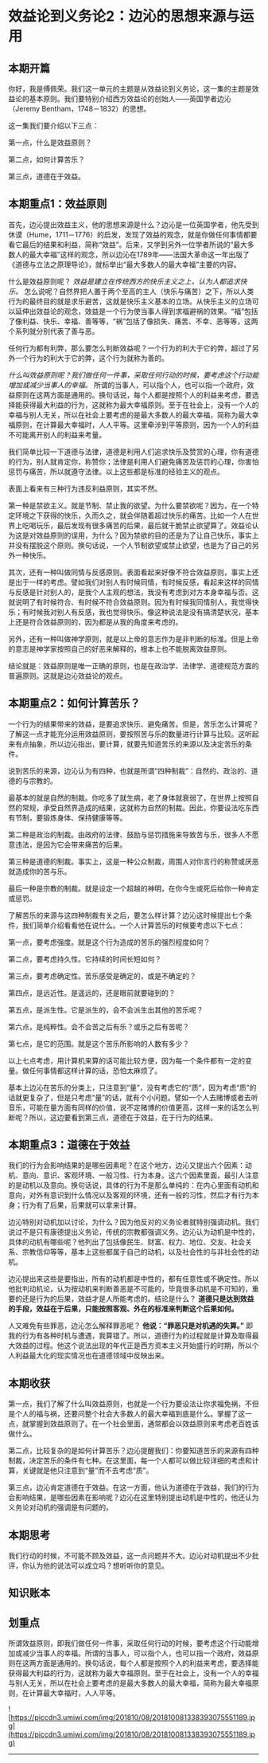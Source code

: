 # 效益论到义务论2：边沁的思想来源与运用

## 本期开篇

你好，我是傅佩荣。我们这一单元的主题是从效益论到义务论，这一集的主题是效益论的基本原则。我们要特别介绍西方效益论的创始人——英国学者边沁（Jeremy Bentham，1748－1832）的思想。

这一集我们要介绍以下三点：

第一点，什么是效益原则？

第二点，如何计算苦乐？

第三点，道德在于效益。

## 本期重点1：效益原则

首先，边沁提出效益主义，他的思想来源是什么？边沁是一位英国学者，他先受到休谟（Hume，1711－1776）的启发，发现了效益的观念，就是你做任何事情都要看它最后的结果和利益，简称“效益”。后来，又学到另外一位学者所说的“最大多数人的最大幸福”这样的观念，所以边沁在1789年——法国大革命这一年出版了《道德与立法之原理导论》，就标举出“最大多数人的最大幸福”主要的内容。

什么是效益原则呢？ *效益是建立在传统西方的快乐主义之上，认为人都追求快乐。* 怎么说呢？自然界把人置于两个至高的主人（快乐与痛苦）之下，所以人类行为的最终目的就是求乐避苦，这就是快乐主义基本的立场。从快乐主义的立场可以延伸出效益论的观念，效益是一个行为使当事人得到求福避祸的效果。“福”包括了像利益、快乐、幸福、善等等，“祸”包括了像损失、痛苦、不幸、恶等等，这两个系列就分别代表了善与恶。

任何行为都有利弊，那么要怎么判断效益呢？一个行为的利大于它的弊，超过了另外一个行为的利大于它的弊，这个行为就称为善的。

 *什么叫效益原则呢？我们做任何一件事，采取任何行动的时候，要考虑这个行动能增加或减少当事人的幸福。* 所谓的当事人，可以指个人，也可以指一个政府，效益原则在这两方面是通用的。换句话说，每个人都是按照个人的利益来考虑，要选择能获得最大利益的行为，这就称为最大幸福原则。至于在社会上，没有一个人的幸福与别人无关，所以在社会上要考虑的是最大多数人的最大幸福，简称为最大幸福原则，在计算最大幸福时，人人平等。这里牵涉到平等原则，因为一个人的利益不可能离开别人的利益来考量。

我们简单比较一下道德与法律，道德是利用人们追求快乐及赞赏的心理，你有道德的行为，别人就肯定你，称赞你；法律是利用人们避免痛苦及惩罚的心理，你害怕惩罚与痛苦，所以就遵守法律。以上这些都是标准的经验主义的观点。

表面上看来有三种行为违反利益原则，其实不然。

第一种是禁欲主义。就是节制、禁止我的欲望。为什么要禁欲呢？因为，在一个特定环境之下获得的快乐，久而久之，就会伴随着超过快乐的痛苦。比如一个人在世界上吃喝玩乐，最后发现有很多痛苦的后果，最后就干脆禁止欲望算了。效益论认为这是对效益原则的误用，为什么？因为禁欲的目的还是为了让自己快乐，事实上并没有摆脱这个原则。换句话说，一个人节制欲望或禁止欲望，也是为了自己的另外一种快乐。

其次，还有一种叫做同情与反感原则。表面看起来好像不符合效益原则，事实上还是出于一样的考虑。譬如我们对别人有时候同情，有时候反感，看起来这样的同情与反感是针对别人的，是我个人主观的想法，我没有考虑到对方本身幸福与否。这就说明了有时候符合、有时候不符合效益原则。因为有时候我同情别人，我觉得快乐；有时候我对别人有反感，我也觉得快乐。像这种说法是没有搞清楚状况，基本上还是符合效益原则的，因为都是从我的角度来考虑的。

另外，还有一种叫做神学原则，就是以上帝的意志作为是非判断的标准。但是上帝的意志是神学家按照自己的好恶来解释的，根本上也不能脱离效益原则。

结论就是：效益原则是唯一正确的原则，也是在政治学、法律学、道德规范方面的普遍原则。这就是边沁效益论的观点。

## 本期重点2：如何计算苦乐？

一个行为的结果带来的效益，是要追求快乐、避免痛苦。但是，苦乐怎么计算呢？了解这一点才能充分运用效益原则，要按照苦与乐的数量进行计算与比较。这听起来有点抽象，所以边沁指出，要计算，就要先知道苦乐的来源以及决定苦乐的条件。

说到苦乐的来源，边沁认为有四种，也就是所谓“四种制裁”：自然的、政治的、道德的与宗教的。

最基本的就是自然的制裁。你吃多了就生病，老了身体就衰弱了，在世界上按照自然的常规，承受自然界造成的结果，这就称为自然的制裁。因此，你要设法吃东西有节制，要锻炼身体、保持健康等等。

第二种是政治的制裁。由政府的法律、鼓励与惩罚措施来导致苦与乐，很多人不愿意违法，是因为它会带来痛苦的后果。

第三种是道德的制裁。事实上，这是一种公众制裁，周围人对你言行的称赞或厌恶就造成你的苦与乐。

最后一种是宗教的制裁。就是设定一个超越的神明，在你今生或死后给你一种肯定或惩罚。

了解苦乐的来源与这四种制裁有关之后，要怎么样计算？边沁这时候提出七个条件，我们简单介绍看看他在说什么。一个人计算苦乐的时候要考虑以下七点：

第一点，要考虑强度。就是这个行为造成的苦乐的强烈程度如何？

第二点，要考虑持久性。它持续的时间长短如何？

第三点，要考虑确定性。苦乐感受是确定的，或是不确定的？

第四点，是远近性。是遥远的，还是眼前就要碰到的？

第五点，是派生性。它是派生的，会不会派生出其他的苦乐呢？

第六点，是纯粹性。会不会苦之后有乐？或乐之后有苦呢？

第七点，是它的范围。就是这个苦乐所影响的人数有多少？

以上七点考虑，用计算机来算的话可能比较方便，因为每一个条件都有一定的变量。做任何事情都这样计算的话，恐怕太麻烦了。

基本上边沁在苦乐的分类上，只注意到“量”，没有考虑它的“质”，因为考虑“质”的话就更复杂了，但是只考虑“量”的话，就有个小问题。譬如一个人去赌博或者去听音乐，可能在量方面有同样的价值，说不定赌博的价值更高，这样一来的话怎么判断呢？所以，这边要看到第三点，道德在于效益，在于行为的结果。

## 本期重点3：道德在于效益

我们的行为会影响结果的是哪些因素呢？在这个地方，边沁又提出六个因素：动机、意向、意识、客观环境、一般习性、行为本身。这六个因素里面，最引人注意的是动机以及意向。换句话说，具体的行为不是那么单纯的：在内心里面有动机和意向，对外有意识到什么情况以及客观的环境，还有一般的习性，然后才有行为本身；行为有了后果，后果就可以拿来计算。

边沁特别对动机加以讨论，为什么？因为他反对的义务论者就特别强调动机。我们说过不是只有康德提出义务论，传统的宗教都强调义务。边沁认为动机是中性的，具体的动机有哪些呢？他列出了包括像民生、财富、权力、地位、交友、社会关系、宗教信仰等等，基本上这些都属于自己的动机，以及社会性的与非社会性的动机。

边沁提出来这些是要指出，所有的动机都是中性的，都有任意性或不确定性。所以他批判动机论，认为按动机来判断善恶是不可能的，毕竟很多动机是不可知的，重要的还是行为的后果，效益才是人所能考虑的。结论是什么？ **道德只是达到效益的手段，效益在于后果，只能按照客观、外在的标准来判断这个后果如何。**

人又难免有些罪恶，边沁怎么解释罪恶呢？ **他说：“罪恶只是对机遇的失算。”** 即我的行为有各种时机与遭遇，我算错了。所以，道德行为的过程就是计算及取得最大效益的过程。他这个说法出现的年代正是西方资本主义开始盛行的时期，所以个人利益最大化的现实情况也在道德领域中反映出来。

## 本期收获

第一点，我们了解了什么叫效益原则，也就是一个行为要设法让你求福免祸，不但是个人的福与祸，还要问整个社会大多数人的最大幸福到底是什么。掌握了这一点，就掌握到效益原则了。在一个社会里面，通常都会以效益原则来考虑老百姓该做什么。

第二点，比较复杂的是如何计算苦乐？边沁提醒我们：你要知道苦乐的来源有四种制裁，决定苦乐的条件有七种。在这里面，每一个人都可以做比较详细的考虑和计算，关键就是他只注意到“量”而不去考虑“质”。

第三点，边沁肯定道德在于效益。在这一方面，他认为道德在于效益，我们的行为会影响结果，是哪些因素在影响呢？边沁在这里特别提出动机是中性的，他还认为义务论对动机的强调是有问题的。

## 本期思考

我们行动的时候，不可能不顾及效益，这一点问题并不大。边沁对动机提出不少批评，你认为他的说法可以成立吗？想听听你的意见。

## 知识账本

## 划重点

所谓效益原则，即我们做任何一件事，采取任何行动的时候，要考虑这个行动能增加或减少当事人的幸福。所谓的当事人，可以指个人，也可以指一个政府，效益原则在这两方面是通用的。换句话说，每个人都是按照个人的利益来考虑，要选择能获得最大利益的行为，这就称为最大幸福原则。至于在社会上，没有一个人的幸福与别人无关，所以在社会上要考虑的是最大多数人的最大幸福，简称为最大幸福原则，在计算最大幸福时，人人平等。

![https://piccdn3.umiwi.com/img/201810/08/201810081338393075551189.jpg](https://piccdn3.umiwi.com/img/201810/08/201810081338393075551189.jpg)

---
